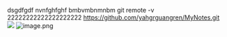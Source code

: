 dsgdfgdf
nvnfghfghf
bmbvmbnmnbm
git remote -v
22222222222222222222
https://github.com/yahgrguangren/MyNotes.git
![](https://yahgr-1324491178.cos.ap-chengdu.myqcloud.com/%E4%B8%8B%E8%BD%BD.png)
![image.png](https://yahgr-1324491178.cos.ap-chengdu.myqcloud.com/202402221954714.png)
